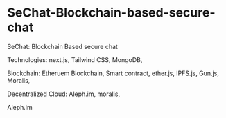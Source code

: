 # SeChat-Blockchain-based-secure-chat
SeChat: Blockchain Based secure chat

Technologies: 
next.js, 
Tailwind CSS, 
MongoDB, 


Blockchain: 
Etheruem Blockchain,
Smart contract,
ether.js,
IPFS.js,
Gun.js,
Moralis,

Decentralized Cloud:
Aleph.im,
moralis,



Aleph.im



